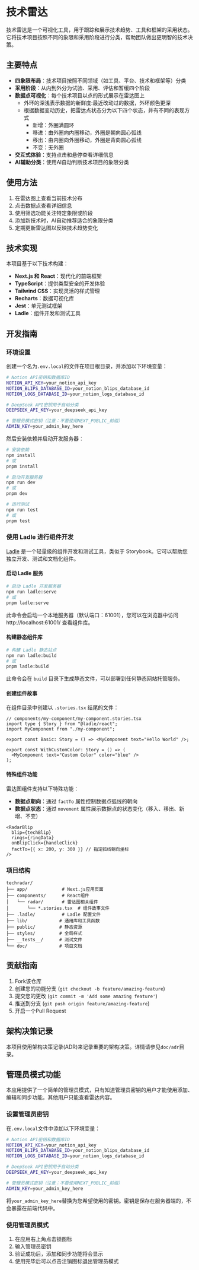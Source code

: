 # 技术雷达

技术雷达是一个可视化工具，用于跟踪和展示技术趋势、工具和框架的采用状态。它将技术项目按照不同的象限和采用阶段进行分类，帮助团队做出更明智的技术决策。

## 主要特点

- **四象限布局**：技术项目按照不同领域（如工具、平台、技术和框架等）分类
- **采用阶段**：从内到外分为试验、采用、评估和暂缓四个阶段
- **数据点可视化**：每个技术项目以点的形式展示在雷达图上
    - 外环的深浅表示数据的新鲜度:最近改动过的数据，外环颜色更深
    - 根据数据变动历史，把雷达点状态分为以下四个状态，并有不同的表现方式
        - 新增：外圈满圆环
        - 移进：由外圈向内圈移动，外圈是朝向圆心弧线
        - 移出：由内圈向外圈移动，外圈是背向圆心弧线
        - 不变：无外圈
- **交互式体验**：支持点击和悬停查看详细信息
- **AI辅助分类**：使用AI自动判断技术项目的象限分类

## 使用方法

1. 在雷达图上查看当前技术分布
2. 点击数据点查看详细信息
3. 使用筛选功能关注特定象限或阶段
4. 添加新技术时，AI自动推荐适合的象限分类
5. 定期更新雷达图以反映技术趋势变化

## 技术实现

本项目基于以下技术构建：
- **Next.js 和 React**：现代化的前端框架
- **TypeScript**：提供类型安全的开发体验
- **Tailwind CSS**：实现灵活的样式管理
- **Recharts**：数据可视化库
- **Jest**：单元测试框架
- **Ladle**：组件开发和测试工具

## 开发指南

### 环境设置

创建一个名为`.env.local`的文件在项目根目录，并添加以下环境变量：

```bash
# Notion API密钥和数据库ID
NOTION_API_KEY=your_notion_api_key
NOTION_BLIPS_DATABASE_ID=your_notion_blips_database_id
NOTION_LOGS_DATABASE_ID=your_notion_logs_database_id

# DeepSeek API密钥用于自动分类
DEEPSEEK_API_KEY=your_deepseek_api_key

# 管理员模式密钥（注意：不要使用NEXT_PUBLIC_前缀）
ADMIN_KEY=your_admin_key_here
```

然后安装依赖并启动开发服务器：

```bash
# 安装依赖
npm install
# 或
pnpm install

# 启动开发服务器
npm run dev
# 或
pnpm dev

# 运行测试
npm run test
# 或
pnpm test
```

### 使用 Ladle 进行组件开发

[Ladle](https://ladle.dev/) 是一个轻量级的组件开发和测试工具，类似于 Storybook。它可以帮助您独立开发、测试和文档化组件。

#### 启动 Ladle 服务

```bash
# 启动 Ladle 开发服务器
npm run ladle:serve
# 或
pnpm ladle:serve
```

此命令会启动一个本地服务器（默认端口：61001），您可以在浏览器中访问 http://localhost:61001/ 查看组件库。

#### 构建静态组件库

```bash
# 构建 Ladle 静态站点
npm run ladle:build
# 或
pnpm ladle:build
```

此命令会在 `build` 目录下生成静态文件，可以部署到任何静态网站托管服务。

#### 创建组件故事

在组件目录中创建以 `.stories.tsx` 结尾的文件：

```tsx
// components/my-component/my-component.stories.tsx
import type { Story } from "@ladle/react";
import MyComponent from "./my-component";

export const Basic: Story = () => <MyComponent text="Hello World" />;

export const WithCustomColor: Story = () => (
  <MyComponent text="Custom Color" color="blue" />
);
```

#### 特殊组件功能

雷达图组件支持以下特殊功能：

- **数据点朝向**：通过 `factTo` 属性控制数据点弧线的朝向
- **数据点状态**：通过 `movement` 属性展示数据点的状态变化（移入、移出、新增、不变）

```tsx
<RadarBlip 
  blip={techBlip} 
  rings={ringData}
  onBlipClick={handleClick}
  factTo={{ x: 200, y: 300 }} // 指定弧线朝向坐标
/>
```

### 项目结构

```
techradar/
├── app/             # Next.js应用页面
├── components/      # React组件
│   └── radar/       # 雷达图相关组件
│       └── *.stories.tsx  # 组件故事文件
├── .ladle/          # Ladle 配置文件
├── lib/            # 通用库和工具函数
├── public/         # 静态资源
├── styles/         # 全局样式
├── __tests__/      # 测试文件
└── doc/            # 项目文档
```

## 贡献指南

1. Fork该仓库
2. 创建您的功能分支 (`git checkout -b feature/amazing-feature`)
3. 提交您的更改 (`git commit -m 'Add some amazing feature'`)
4. 推送到分支 (`git push origin feature/amazing-feature`)
5. 开启一个Pull Request

## 架构决策记录

本项目使用架构决策记录(ADR)来记录重要的架构决策。详情请参见`doc/adr`目录。

## 管理员模式功能

本应用提供了一个简单的管理员模式，只有知道管理员密钥的用户才能使用添加、编辑和同步功能。其他用户只能查看雷达内容。

### 设置管理员密钥

在`.env.local`文件中添加以下环境变量：

```bash
# Notion API密钥和数据库ID
NOTION_API_KEY=your_notion_api_key
NOTION_BLIPS_DATABASE_ID=your_notion_blips_database_id
NOTION_LOGS_DATABASE_ID=your_notion_logs_database_id

# DeepSeek API密钥用于自动分类
DEEPSEEK_API_KEY=your_deepseek_api_key

# 管理员模式密钥（注意：不要使用NEXT_PUBLIC_前缀）
ADMIN_KEY=your_admin_key_here
```

将`your_admin_key_here`替换为您希望使用的密钥。密钥是保存在服务器端的，不会暴露在前端代码中。

### 使用管理员模式

1. 在应用右上角点击锁图标
2. 输入管理员密钥
3. 验证成功后，添加和同步功能将会显示
4. 使用完毕后可以点击注销图标退出管理员模式